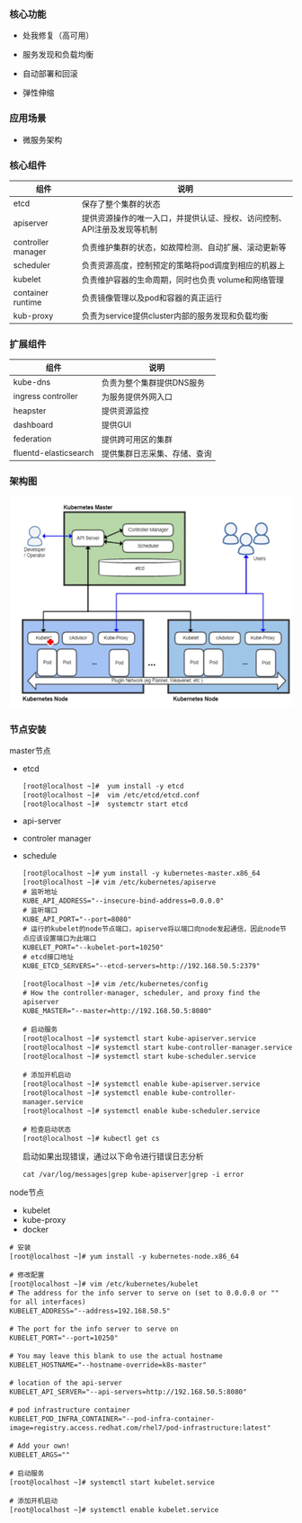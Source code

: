 ### 核心功能

* 处我修复（高可用）

* 服务发现和负载均衡

* 自动部署和回滚

* 弹性伸缩

### 应用场景

* 微服务架构

### 核心组件

| 组件               | 说明                                                         |
| ------------------ | ------------------------------------------------------------ |
| etcd               | 保存了整个集群的状态                                         |
| apiserver          | 提供资源操作的唯一入口，并提供认证、授权、访问控制、API注册及发现等机制 |
| controller manager | 负责维护集群的状态，如故障检测、自动扩展、滚动更新等         |
| scheduler          | 负责资源高度，控制预定的策略将pod调度到相应的机器上          |
| kubelet            | 负责维护容器的生命周期，同时也负责 volume和网络管理          |
| container runtime  | 负责镜像管理以及pod和容器的真正运行                          |
| kub-proxy          | 负责为service提供cluster内部的服务发现和负载均衡             |

### 扩展组件

| 组件                  | 说明                         |
| --------------------- | ---------------------------- |
| kube-dns              | 负责为整个集群提供DNS服务    |
| ingress controller    | 为服务提供外网入口           |
| heapster              | 提供资源监控                 |
| dashboard             | 提供GUI                      |
| federation            | 提供跨可用区的集群           |
| fluentd-elasticsearch | 提供集群日志采集、存储、查询 |



### 架构图

![image-20201109224437189](../../../images/typora/image-20201109224437189.png)

### 节点安装

master节点

* etcd

  ```
  [root@localhost ~]#  yum install -y etcd
  [root@localhost ~]#  vim /etc/etcd/etcd.conf
  [root@localhost ~]#  systemctr start etcd
  ```

  

* api-server

* controler manager

* schedule

  ```
  [root@localhost ~]# yum install -y kubernetes-master.x86_64
  [root@localhost ~]# vim /etc/kubernetes/apiserve
  # 监听地址
  KUBE_API_ADDRESS="--insecure-bind-address=0.0.0.0"
  # 监听端口
  KUBE_API_PORT="--port=8080"
  # 运行的kubelet的node节点端口，apiserve将以端口向node发起通信，因此node节点应该设置端口为此端口
  KUBELET_PORT="--kubelet-port=10250"
  # etcd接口地址
  KUBE_ETCD_SERVERS="--etcd-servers=http://192.168.50.5:2379"
  
  [root@localhost ~]# vim /etc/kubernetes/config
  # How the controller-manager, scheduler, and proxy find the apiserver
  KUBE_MASTER="--master=http://192.168.50.5:8080"
  
  # 启动服务
  [root@localhost ~]# systemctl start kube-apiserver.service
  [root@localhost ~]# systemctl start kube-controller-manager.service
  [root@localhost ~]# systemctl start kube-scheduler.service
  
  # 添加开机启动
  [root@localhost ~]# systemctl enable kube-apiserver.service
  [root@localhost ~]# systemctl enable kube-controller-manager.service
  [root@localhost ~]# systemctl enable kube-scheduler.service
  
  # 检查启动状态
  [root@localhost ~]# kubectl get cs
  ```

  启动如果出现错误，通过以下命令进行错误日志分析

  ```
  cat /var/log/messages|grep kube-apiserver|grep -i error
  ```

  

node节点

* kubelet
* kube-proxy
* docker

```
# 安装
[root@localhost ~]# yum install -y kubernetes-node.x86_64

# 修改配置
[root@localhost ~]# vim /etc/kubernetes/kubelet
# The address for the info server to serve on (set to 0.0.0.0 or "" for all interfaces)
KUBELET_ADDRESS="--address=192.168.50.5"

# The port for the info server to serve on
KUBELET_PORT="--port=10250"

# You may leave this blank to use the actual hostname
KUBELET_HOSTNAME="--hostname-override=k8s-master"

# location of the api-server
KUBELET_API_SERVER="--api-servers=http://192.168.50.5:8080"

# pod infrastructure container
KUBELET_POD_INFRA_CONTAINER="--pod-infra-container-image=registry.access.redhat.com/rhel7/pod-infrastructure:latest"

# Add your own!
KUBELET_ARGS=""

# 启动服务
[root@localhost ~]# systemctl start kubelet.service

# 添加开机启动
[root@localhost ~]# systemctl enable kubelet.service
```


